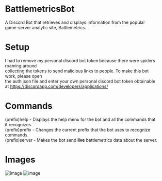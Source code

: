 # BattlemetricsBot

  A Discord Bot that retrieves and displays information from the popular game-server analytic site, Battlemetrics.

# Setup 

  I had to remove my personal discord bot token because there were spiders roaming around <br />
  collecting the tokens to send malicious links to people. To make this bot work, please open <br />
  the auth.json file and enter your own personal discord bot token obtainable at https://discordapp.com/developers/applications/ <br />

# Commands

(prefix)help - Displays the help menu for the bot and all the commands that it recognizes. <br />
(prefix)prefix <newPrefix> - Changes the current prefix that the bot uses to recognize commands. <br />
(prefix)server <serverID> - Makes the bot send <b>live</b> battlemetrics data about the server. <br />

# Images 

![image](https://user-images.githubusercontent.com/25600013/55646268-bdaf1100-57a8-11e9-8164-971a4fc0466b.png)
![image](https://user-images.githubusercontent.com/25600013/55646254-b6880300-57a8-11e9-9a07-59c5b88bc557.png)
